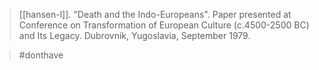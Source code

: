 > [[hansen-l]]. "Death and the Indo-Europeans". Paper presented at Conference on Transformation of European Culture (c.4500-2500 BC) and Its Legacy. Dubrovnik, Yugoslavia, September 1979.

> #donthave 